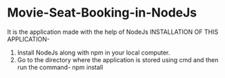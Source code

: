 # Movie-Seat-Booking-in-NodeJs
It is the application made with the help of NodeJs
INSTALLATION OF THIS APPLICATION-
1. Install NodeJs along with npm in your local computer.
2. Go to the directory where the application is stored using cmd and then run the command-
    npm install

